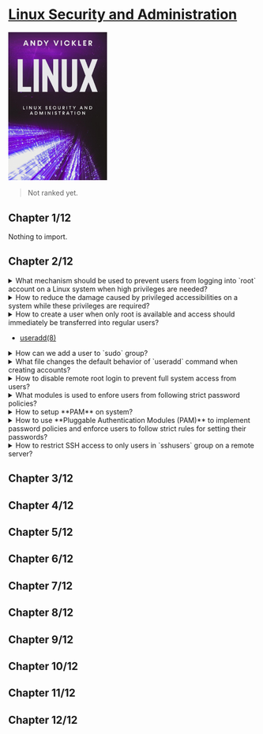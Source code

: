 # [Linux Security and Administration](#)
<img alt="linux-security-and-administration" src="covers/linux-security-and-administration.jpg" width="200"/>

> Not ranked yet.

## Chapter 1/12

Nothing to import.

## Chapter 2/12

<details>
<summary>What mechanism should be used to prevent users from logging into `root` account on a Linux system when high privileges are needed?</summary>

> Using `sudo` accounts.
</details>

<details>
<summary>How to reduce the damage caused by privileged accessibilities on a system while these privileges are required?</summary>

> Using a limited access account and by separating fine grained privileges into activities, causes damage to whole system reduced.
</details>

<details>
<summary>How to create a user when only root is available and access should immediately be transferred into regular users?</summary>

```sh
useradd -s /bin/bash -m <username>
```
</details>

* [useradd(8)](https://manpages.org/useradd/8)

<details>
<summary>How can we add a user to `sudo` group?</summary>

> On account creation:

```sh
useradd -s /bin/bash -m -G sudo <username>
```

> After account creation:

```sh
usermod -a -G sudo <username>
```
</details>

<details>
<summary>What file changes the default behavior of `useradd` command when creating accounts?</summary>

```sh
/etc/login.defs
```
</details>

<details>
<summary>How to disable remote root login to prevent full system access from users?</summary>

> Set following configuration variable to `no` in `sshd` configuration:

```sh
sudoedit /etc/ssh/sshd_config
```

```conf
PermitRootLogin no
```

> And restart `sshd.service` on `systemd`:

```sh
sudo systemctl restart sshd.service
```
</details>

<details>
<summary>What modules is used to enfore users from following strict password policies?</summary>

> **Pluggable Authentication Modules (PAM)**
</details>

<details>
<summary>How to setup **PAM** on system?</summary>

> Install PAM on system:

*archlinux*
```sh
sudo pacman -S pam
```

*debian*
```sh
sudo apt install libpam-cracklib
```

> **CentOS** and **Red Hat** distros already come with **PAM** enabled.
</details>

<details>
<summary>How to use **Pluggable Authentication Modules (PAM)** to implement password policies and enforce users to follow strict rules for setting their passwords?</summary>

> Configure **PAM** by editing following configuration file:

```sh
sudoedit /etc/pam.d/passwd
```

Uncomment the line having following content:

```conf
password required pam_cracklib.so difok=2 minlen=8 dcredit=2 ocredit=2 retry=3
```

* `difok`: check the number of characters used in the current password compared to previous one.
* `minlen`: minimum length every password should have.
* `dcredit`: the least number of numerals every password should have.
* `ocredit`: the least number of special characters(?) every password should have.
* `retry`: the number of times users can enter an incorrect password before getting locked.
</details>

<details>
<summary>How to restrict SSH access to only users in `sshusers` group on a remote server?</summary>

> Create a new group called `sshusers`:

```sh
sudo groupadd sshusers
```

> Add appropriate users to this group:

```sh
sudo usermod -a -G sshusers <username>
```

> Allow users of this group to login in `/etc/ssh/sshd_config` configuration file:

```sh
AllowGroups sshusers
```

Restart `sshd.service`:

```sh
sudo systemctl restart sshd.service
```

> Using this configuration, a user who does not belong to this specific group will be prevented to access to the server over SSH; their passwords may be entered correctly, but they will not be given access. This reduces the chance of people hacking the server through brute force attacks.
</details>

## Chapter 3/12
## Chapter 4/12
## Chapter 5/12
## Chapter 6/12
## Chapter 7/12
## Chapter 8/12
## Chapter 9/12
## Chapter 10/12
## Chapter 11/12
## Chapter 12/12
